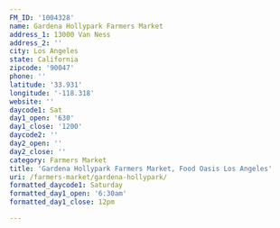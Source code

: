 ```yaml
---
FM_ID: '1004328'
name: Gardena Hollypark Farmers Market
address_1: 13000 Van Ness
address_2: ''
city: Los Angeles
state: California
zipcode: '90047'
phone: ''
latitude: '33.931'
longitude: '-118.318'
website: ''
daycode1: Sat
day1_open: '630'
day1_close: '1200'
daycode2: ''
day2_open: ''
day2_close: ''
category: Farmers Market
title: 'Gardena Hollypark Farmers Market, Food Oasis Los Angeles'
uri: /farmers-market/gardena-hollypark/
formatted_daycode1: Saturday
formatted_day1_open: '6:30am'
formatted_day1_close: 12pm

---
```

